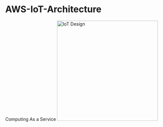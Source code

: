 # AWS-IoT-Architecture
Computing As a Service 
<img width="317" alt="IoT Design" src="https://github.com/JohnnyLouisTech/AWS-IoT-Architecture/assets/29494723/ada2c108-abc7-4a3a-825b-0db4d757fd9d">

